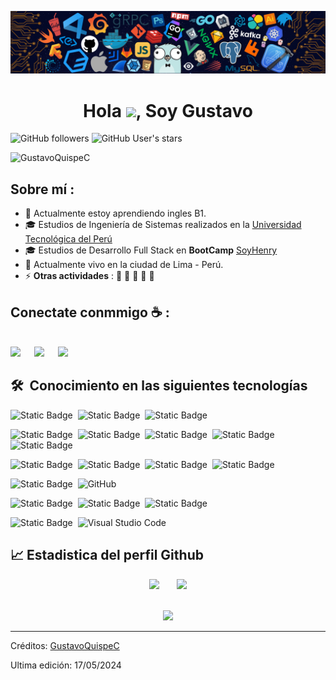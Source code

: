 ![Github Banner](https://github.com/Jaydeep-Yadav/Jaydeep-Yadav/blob/main/banner.png)

<h1 align="center">Hola <img src="https://media.giphy.com/media/hvRJCLFzcasrR4ia7z/giphy.gif" width="35">, Soy Gustavo </h1>

  ![GitHub followers](https://img.shields.io/github/followers/GustavoQuispeC?style=social&logoColor=%23204ECF)
![GitHub User's stars](https://img.shields.io/github/stars/GustavoQuispeC?logoColor=%23204ECF)

<img src="https://komarev.com/ghpvc/?username=GustavoQuispeC" alt="GustavoQuispeC" />



## Sobre mí :
- 🌱 Actualmente estoy aprendiendo ingles B1.
- 🎓 Estudios de Ingeniería de Sistemas realizados en la [Universidad Tecnológica del Perú](https://www.utp.edu.pe)
- 🎓 Estudios de Desarrollo Full Stack en **BootCamp** [SoyHenry](http:/www.soyhenry.com/)
- 🏡 Actualmente vivo en la ciudad de Lima - Perú.
- ⚡ **Otras actividades** : 🍕 🏉 🏏 🎥 🚞

## Conectate conmmigo ☕ :
<br>
<a target="_blank" href="https://www.linkedin.com/in/gustavoquispe"><img src="https://img.shields.io/badge/-LinkedIn-0077B5?style=for-the-badge&logo=Linkedin&logoColor=white"></img></a>
&emsp;
<a target="_blank" href="mailto:gusstavocta@gmail.com"
><img src="https://img.shields.io/badge/-Gmail-D14836?style=for-the-badge&logo=Gmail&logoColor=white"></img></a>
&emsp;
<a href="https://discord.com/usuarios/gusstavo3932">
  <img src="https://img.shields.io/badge/Discord-7289DA?style=for-the-badge&logo=discord&logoColor=white"/>
</a>

## 🛠 &nbsp;Conocimiento en las siguientes tecnologías
![Static Badge](https://img.shields.io/badge/JavaScript-yellow?style=flat-square&logo=JavaScript&labelColor=black)&nbsp;
![Static Badge](https://img.shields.io/badge/C%23-%23512BD4?style=flat-square&logo=csharp&labelColor=black)&nbsp;
![Static Badge](https://img.shields.io/badge/TypeScript-%233178C6?style=flat-square&logo=typescript&labelColor=black)&nbsp;

![Static Badge](https://img.shields.io/badge/React-%23008ECF?style=flat-square&logo=React&labelColor=black)&nbsp;
![Static Badge](https://img.shields.io/badge/Blazor-%23512BD4?style=flat-square&logo=blazor&labelColor=black)&nbsp;
![Static Badge](https://img.shields.io/badge/.NET-%23512BD4?style=flat-square&logo=dotnet&labelColor=black)&nbsp;
![Static Badge](https://img.shields.io/badge/Express-%23000000?style=flat-square&logo=express&labelColor=black)&nbsp;
![Static Badge](https://img.shields.io/badge/Next.js-%23000000?style=flat-square&logo=nextdotjs&labelColor=black)&nbsp;

![Static Badge](https://img.shields.io/badge/Tailwind%20CSS-%2306B6D4?style=flat-square&logo=tailwindcss&labelColor=black)&nbsp;
![Static Badge](https://img.shields.io/badge/Boostrap-%237952B3?style=flat-square&logo=Bootstrap&labelColor=black)&nbsp;
![Static Badge](https://img.shields.io/badge/HTML5-%23E34F26?style=flat-square&logo=html5&labelColor=black)&nbsp;
![Static Badge](https://img.shields.io/badge/CSS3-%231572B6?style=flat-square&logo=css3&labelColor=black)&nbsp;

![Static Badge](https://img.shields.io/badge/Git-%23F05032?style=flat-square&logo=git&labelColor=black)&nbsp;
![GitHub](https://img.shields.io/badge/-GitHub-05122A?style=flat&logo=github)&nbsp;

![Static Badge](https://img.shields.io/badge/Ms%20SQL%20Server-%23CC2927?style=flat-square&logo=microsoftsqlserver&labelColor=black)&nbsp;
![Static Badge](https://img.shields.io/badge/PostgreSQL-%234169E1?style=flat-square&logo=postgresql&labelColor=black)&nbsp;
![Static Badge](https://img.shields.io/badge/MongoDB-%2347A248?style=flat-square&logo=mongodb&labelColor=black)&nbsp;

![Static Badge](https://img.shields.io/badge/Visual%20Studio-%235C2D91?style=flat-square&logo=visualstudio&labelColor=black)&nbsp;
![Visual Studio Code](https://img.shields.io/badge/-Visual%20Studio%20Code-05122A?style=flat&logo=visual-studio-code&logoColor=007ACC)&nbsp;

## 📈 Estadistica del perfil Github
<div align="center">
  <img src="https://github-readme-stats.vercel.app/api/top-langs/?username=GustavoQuispeC&layout=compact&hide=TSQL&theme=chartreuse-dark"> &nbsp;&nbsp;&nbsp; &nbsp;
  <img src="https://github-readme-stats.vercel.app/api?username=GustavoQuispeC&count_private=true&show_icons=true&&theme=chartreuse-dark&include_all_commits=true" width="400">
</div>
</br>
<p align="center" ><img src="https://github-readme-streak-stats.herokuapp.com?user=GustavoQuispeC&theme=chartreuse-dark"></p>

------

 Créditos: [GustavoQuispeC](https://github.com/GustavoQuispeC)

Ultima edición: 17/05/2024


